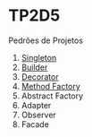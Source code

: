 # TP2D5

Pedrões de Projetos

1. [Singleton](/src/Singleton)
2. [Builder](/src/Builder)
3. [Decorator](/src/Decorator)
4. [Method Factory](/src/MethodFactory)
5. Abstract Factory
6. Adapter
7. Observer
8. Facade
